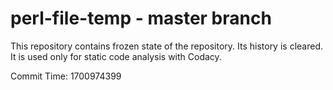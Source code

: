 # perl-file-temp - master branch

This repository contains frozen state of the repository.
Its history is cleared. It is used only for static code
analysis with Codacy.

Commit Time: 1700974399